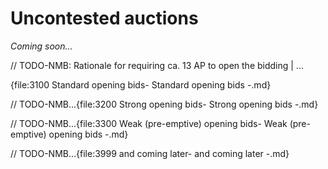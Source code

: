 # <a name="Uncontested_auctions"> Uncontested auctions

_Coming soon..._

// TODO-NMB: Rationale for requiring ca. 13 AP to open the bidding | ...



{file:3100 Standard opening bids\- Standard opening bids -.md}

// TODO-NMB...{file:3200 Strong opening bids\- Strong opening bids -.md}

// TODO-NMB...{file:3300 Weak (pre-emptive) opening bids\- Weak (pre-emptive) opening bids -.md}

// TODO-NMB...{file:3999 and coming later\- and coming later -.md}
